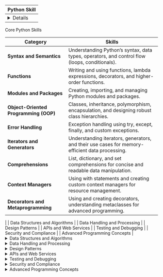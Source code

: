 | Python Skill                              |
|------------------------------------|
| <details>
  <summary>Core Python Skills</summary>

  | **Category**                    | **Skills**                                                                                  |
  |---------------------------------|---------------------------------------------------------------------------------------------|
  | **Syntax and Semantics**         | Understanding Python’s syntax, data types, operators, and control flow (loops, conditionals). |
  | **Functions**                    | Writing and using functions, lambda expressions, decorators, and higher-order functions. |
  | **Modules and Packages**         | Creating, importing, and managing Python modules and packages.                             |
  | **Object-Oriented Programming (OOP)** | Classes, inheritance, polymorphism, encapsulation, and designing robust class hierarchies. |
  | **Error Handling**               | Exception handling using try, except, finally, and custom exceptions.                      |
  | **Iterators and Generators**     | Understanding iterators, generators, and their use cases for memory-efficient data processing. |
  | **Comprehensions**               | List, dictionary, and set comprehensions for concise and readable data manipulation.         |
  | **Context Managers**             | Using with statements and creating custom context managers for resource management.         |
  | **Decorators and Metaprogramming** | Using and creating decorators, understanding metaclasses for advanced programming.           |

</details>                 |
| Data Structures and Algorithms     |
| Data Handling and Processing       |
| Design Patterns                    |
| APIs and Web Services              |
| Testing and Debugging              |
| Security and Compliance            |
| Advanced Programming Concepts      |




<details>
  <summary>Data Structures and Algorithms</summary>

  | **Category**                    | **Skills**                                                                                  |
  |---------------------------------|---------------------------------------------------------------------------------------------|
  | **Built-in Data Structures**     | Lists, Tuples, Sets, Dictionaries, Arrays.                                                 |
  | **Algorithms**                   | Sorting (Merge Sort, Quick Sort, Heap Sort), Searching (Binary Search, Linear Search).     |
  | **Advanced Data Structures**     | Linked Lists (Singly, Doubly), Stacks, Queues (FIFO, Priority Queues), Trees (Binary Trees, AVL Trees, B-trees), Heaps (Min-Heap, Max-Heap), Graphs (Adjacency Matrix, Adjacency List). |
  | **Dynamic Programming**          | Techniques for solving complex problems by breaking them into simpler subproblems.         |
  | **Hashing**                      | Hash Tables, Handling Collisions (Chaining, Open Addressing).                               |
  | **Tries**                        | Efficiently handling prefixes and dynamic sets of strings.                                 |
  | **Disjoint Set (Union-Find)**    | Managing partitions and connected components in sets.                                       |
  | **Bit Manipulation**             | Techniques for efficient data manipulation using bitwise operations.                       |
  | **Amortized Analysis**           | Analyzing the performance of algorithms over time considering occasional expensive operations. |

</details>

<details>
  <summary>Data Handling and Processing</summary>

  | **Category**                    | **Skills**                                                                                  |
  |---------------------------------|---------------------------------------------------------------------------------------------|
  | **File Handling**                | CSV, JSON, XML, Parquet, Avro, and other file formats used in data engineering.             |
  | **Data Parsing**                 | Techniques for parsing and extracting data from various formats including JSON, XML, and custom formats. |
  | **Data Manipulation**            | Using libraries like Pandas for data cleaning, transformation, aggregation, and feature engineering. |
  | **Data Integration**             | Combining data from multiple sources, handling schema evolution, and dealing with inconsistencies. |
  | **Data Transformation**          | Techniques for transforming data using ETL (Extract, Transform, Load) processes, using tools like Apache NiFi, Talend, or custom Python scripts. |
  | **Data Validation**              | Implementing data validation checks to ensure data quality and consistency.                 |
  | **Streaming Data Processing**    | Handling real-time data streams using frameworks like Apache Kafka, Apache Flink, or Spark Streaming. |
  | **Data Serialization**           | Understanding data serialization formats (JSON, Protobuf, Avro) and their impact on performance and interoperability. |
  | **Data Normalization**           | Techniques for normalizing and denormalizing data for database design and performance optimization. |
  | **Batch vs. Real-Time Processing** | Differentiating between batch processing and real-time processing, and understanding when to use each approach. |
  | **Data Lineage**                 | Tracking the origin and transformations of data to ensure traceability and auditability.     |

</details>

<details>
  <summary>Design Patterns</summary>

  | **Category**                    | **Skills**                                                                                  |
  |---------------------------------|---------------------------------------------------------------------------------------------|
  | **Creational Patterns**          | Singleton, Factory Method, Abstract Factory, Builder, Prototype                             |
  | **Structural Patterns**          | Adapter, Decorator, Proxy, Composite, Flyweight, Bridge                                     |
  | **Behavioral Patterns**          | Observer, Strategy, Command, Chain of Responsibility, Mediator, Memento, State, Template Method, Visitor |
  | **Concurrency Patterns**         | Producer-Consumer, Read-Write Lock, Thread Pool, Future/Promise                             |
  | **Architectural Patterns**       | Microservices, Serverless Architecture, Event-Driven Architecture, CQRS (Command Query Responsibility Segregation) |
  | **Design Principles**            | SOLID Principles (Single Responsibility, Open/Closed, Liskov Substitution, Interface Segregation, Dependency Inversion), DRY (Don't Repeat Yourself), KISS (Keep It Simple, Stupid), YAGNI (You Aren't Gonna Need It) |

</details>

<details>
  <summary>APIs and Web Services</summary>

  | **Category**                    | **Skills**                                                                                  |
  |---------------------------------|---------------------------------------------------------------------------------------------|
  | **RESTful APIs**                 | Creation and Consumption, Authentication (OAuth, JWT), Rate Limiting, Pagination            |
  | **SOAP APIs**                    | Understanding WSDL, Handling XML-based communication, SOAP Actions                           |
  | **Web Scraping**                 | BeautifulSoup, Scrapy, Handling JavaScript-rendered content (Selenium)                      |
  | **GraphQL**                      | Querying APIs with GraphQL, Schema Definition, Resolvers, Query Optimization                |
  | **API Testing**                  | Using tools like Postman, Swagger, or Insomnia for API testing and documentation             |
  | **API Documentation**            | Creating and managing API documentation using tools like Swagger/OpenAPI                     |
  | **API Security**                 | Best practices for securing APIs, including encryption, authentication, and authorization    |
  | **Microservices Communication**  | Using message brokers (e.g., RabbitMQ, Kafka) for inter-service communication                |
  | **WebSockets**                   | Understanding real-time communication with WebSockets for use cases like live data feeds    |
  | **Service Orchestration**        | Techniques for orchestrating microservices and managing inter-service communication          |
  | **API Gateways**                 | Using API gateways (e.g., Kong, AWS API Gateway) for managing, securing, and monitoring API traffic |

</details>

<details>
  <summary>Testing and Debugging</summary>

  | **Category**                    | **Skills**                                                                                  |
  |---------------------------------|---------------------------------------------------------------------------------------------|
  | **Unit Testing**                | Using `unittest`, `pytest` for writing and executing test cases, Test Fixtures, Mocking, Parameterized Tests |
  | **Integration Testing**         | Testing interactions between components or systems, using tools like `pytest` fixtures or `unittest` integration tests |
  | **Functional Testing**          | Ensuring the system functions as expected from an end-user perspective, using tools like `pytest` and `Selenium` for web applications |
  | **End-to-End Testing**          | Testing the complete flow of an application, using frameworks like `Selenium`, `Cypress`    |
  | **Performance Testing**         | Assessing the performance of your application, including load testing and stress testing, using tools like `locust`, `JMeter` |
  | **Security Testing**            | Identifying security vulnerabilities in your code or system, using tools like `OWASP ZAP`, `Bandit` for Python security analysis |
  | **Code Coverage**               | Measuring the percentage of code covered by tests, using tools like `coverage.py` or integrated coverage tools in CI/CD pipelines |
  | **Debugging Techniques**        | Using debugging tools and techniques (e.g., `pdb`, `ipdb`, IDE debuggers like those in PyCharm or VS Code) |
  | **Logging**                     | Implementing logging strategies using Python’s `logging` module or third-party libraries to track application behavior and diagnose issues |
  | **Error Reporting**             | Using tools for capturing and reporting errors in production environments, such as `Sentry`, `Loggly` |
  | **Static Code Analysis**        | Analyzing code for potential errors, stylistic issues, and code smells using tools like `pylint`, `flake8`, `black` for code formatting |
  | **Continuous Integration (CI)** | Setting up CI pipelines for automated testing, using services like GitHub Actions, Jenkins, Travis CI |
  | **Continuous Deployment (CD)**  | Implementing CD pipelines for automated deployment, ensuring integration and deployment in a smooth and consistent manner |

</details>

<details>
  <summary>Security and Compliance</summary>

  | **Category**                    | **Skills**                                                                                  |
  |---------------------------------|---------------------------------------------------------------------------------------------|
  | **Data Privacy**                | Understanding data privacy laws (e.g., GDPR, CCPA), implementing data anonymization and pseudonymization techniques, and ensuring compliance with legal requirements. |
  | **Data Encryption**             | Implementing encryption at rest and in transit, understanding encryption algorithms (e.g., AES, RSA), and managing encryption keys using tools like AWS KMS, Azure Key Vault. |
  | **Access Control**              | Implementing role-based access control (RBAC), attribute-based access control (ABAC), and managing permissions and user roles in data systems. |
  | **Audit Logging**               | Tracking and recording access to data and system changes for compliance and forensic analysis, using tools and frameworks for log management. |
  | **Security Best Practices**     | Following best practices for securing data systems, including secure coding practices, regular vulnerability assessments, and security patches. |
  | **Network Security**            | Understanding and implementing network security measures, such as firewalls, VPNs, and network segmentation to protect data in transit. |
  | **Incident Response**           | Developing and implementing an incident response plan, including detecting, responding to, and recovering from security incidents and breaches. |
  | **Compliance Frameworks**       | Familiarity with industry standards and frameworks (e.g., HIPAA, SOC 2, ISO 27001) and ensuring that your systems and processes meet these standards. |
  | **Data Governance**             | Establishing data governance practices, including data stewardship, data quality, and metadata management to ensure the integrity and proper management of data assets. |
  | **Risk Management**             | Assessing and managing risks related to data security and compliance, including conducting risk assessments and implementing risk mitigation strategies. |

</details>

<details>
  <summary>Advanced Programming Concepts</summary>

  | **Category**                    | **Skills**                                                                                  |
  |---------------------------------|---------------------------------------------------------------------------------------------|
  | **Asynchronous Programming**     | Asynchronous I/O with `asyncio`, using `await` for handling asynchronous tasks, managing event loops, and understanding concurrency patterns in Python. |
  | **Concurrency**                 | Using `threading` for I/O-bound tasks, `multiprocessing` for CPU-bound tasks, understanding the Global Interpreter Lock (GIL), and implementing concurrent patterns. |
  | **Metaprogramming**              | Using and creating decorators, understanding and using metaclasses for dynamic class creation, customizing class behavior at runtime. |
  | **Coroutines**                  | Writing and managing coroutines for more efficient asynchronous code, understanding how coroutines differ from regular functions. |
  | **Context Managers**            | Creating and using context managers for resource management, understanding `with` statements and implementing custom context managers. |
  | **Dynamic Typing and Reflection** | Leveraging Python’s dynamic typing and reflection capabilities to create flexible and generic code. |
  | **Memory Management**           | Understanding Python’s memory management, garbage collection, and techniques for memory optimization. |
  | **Design by Contract**          | Implementing preconditions, postconditions, and invariants in your code to ensure reliability and correctness. |
  | **Functional Programming**      | Utilizing functional programming techniques like higher-order functions, immutability, and pure functions for cleaner and more predictable code. |
  | **Meta-Programming Techniques** | Creating and using custom descriptors, dynamic attribute access, and class factories for more advanced programming scenarios. |

</details>

